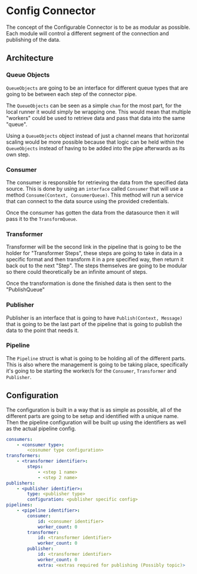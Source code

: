 # Config Connector
The concept of the Configurable Connector is to be as modular as possible. Each module will control a different segment of the connection and publishing of the data. 

## Architecture

### Queue Objects
`QueueObjects` are going to be an interface for different queue types that are going to be between each step of the connector pipe.

The `QueueObjects` can be seen as a simple `chan` for the most part, for the local runner it would simply be wrapping one. This would mean that multiple "workers" could be used to retrieve data and pass that data into the same "queue".

Using a `QueueObjects` object instead of just a channel means that horizontal scaling would be more possible because that logic can be held within the `QueueObjects` instead of having to be added into the pipe afterwards as its own step.

### Consumer
The consumer is responsible for retrieving the data from the specified data source. This is done by using an `interface` called `Consumer` that will use a method `Consume(Context, ConsumerQueue)`. This method will run a service that can connect to the data source using the provided credentials.

Once the consumer has gotten the data from the datasource then it will pass it to the `TransformQueue`.

### Transformer
Transformer will be the second link in the pipeline that is going to be the holder for "Transformer Steps", these steps are going to take in data in a specific format and then transform it in a pre specified way, then return it back out to the next "Step". The steps themselves are going to be modular so there could theoretically be an infinite amount of steps.

Once the transformation is done the finished data is then sent to the "PublishQueue"

### Publisher
Publisher is an interface that is going to have `Publish(Context, Message)` that is going to be the last part of the pipeline that is going to publish the data to the point that needs it.

### Pipeline
The `Pipeline` struct is what is going to be holding all of the different parts. This is also where the management is going to be taking place, specifically it's going to be starting the worker/s for the `Consumer`, `Transformer` and `Publisher`.

## Configuration

The configuration is built in a way that is as simple as possible, all of the different parts are going to be setup and identified with a unique name. Then the pipeline configuration will be built up using the identifiers as well as the actual pipeline config.

```yaml
consumers:
    - <consumer type>:
        <cosnumer type configuration>
transformers:
    - <transformer identifier>:
        steps: 
            - <step 1 name>
            - <step 2 name>
publishers:
    - <publisher identifier>:
        type: <publisher type>
        configuration: <publisher specific config>
pipelines:
    - <pipeline identifier>:
        consumer: 
            id: <consumer identifier>
            worker_count: 0
        transformer:
            id: <transformer identifier>
            worker_count: 0
        publisher:
            id: <transformer identifier>
            worker_count: 0
            extra: <extras required for publishing (Possibly topic)>
```

